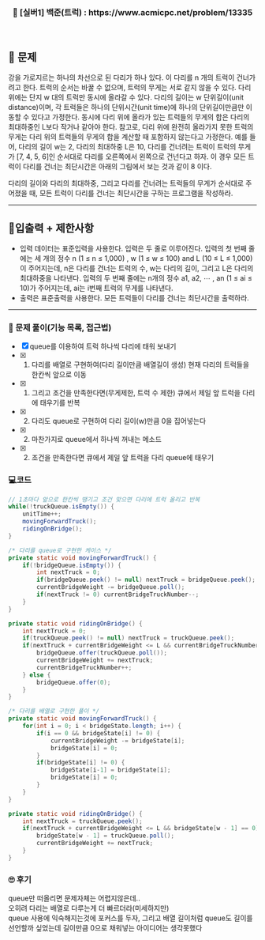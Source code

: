 <h3 align="center"> 
    📢  [실버1] 백준(트럭) : https://www.acmicpc.net/problem/13335
</h3>

<br>

## 🚀 문제

강을 가로지르는 하나의 차선으로 된 다리가 하나 있다. 이 다리를 n 개의 트럭이 건너가려고 한다. 트럭의 순서는 바꿀 수 없으며, 트럭의 무게는 서로 같지 않을 수 있다. 다리 위에는 단지 w 대의 트럭만 동시에 올라갈 수 있다. 다리의 길이는 w 단위길이(unit distance)이며, 각 트럭들은 하나의 단위시간(unit time)에 하나의 단위길이만큼만 이동할 수 있다고 가정한다. 동시에 다리 위에 올라가 있는 트럭들의 무게의 합은 다리의 최대하중인 L보다 작거나 같아야 한다. 참고로, 다리 위에 완전히 올라가지 못한 트럭의 무게는 다리 위의 트럭들의 무게의 합을 계산할 때 포함하지 않는다고 가정한다.
예를 들어, 다리의 길이 w는 2, 다리의 최대하중 L은 10, 다리를 건너려는 트럭이 트럭의 무게가 [7, 4, 5, 6]인 순서대로 다리를 오른쪽에서 왼쪽으로 건넌다고 하자. 이 경우 모든 트럭이 다리를 건너는 최단시간은 아래의 그림에서 보는 것과 같이 8 이다.

다리의 길이와 다리의 최대하중, 그리고 다리를 건너려는 트럭들의 무게가 순서대로 주어졌을 때, 모든 트럭이 다리를 건너는 최단시간을 구하는 프로그램을 작성하라.

---

## 🚦입출력 + 제한사항

- 입력 데이터는 표준입력을 사용한다. 입력은 두 줄로 이루어진다. 입력의 첫 번째 줄에는 세 개의 정수 n (1 ≤ n ≤ 1,000) , w (1 ≤ w ≤ 100) and L (10 ≤ L ≤ 1,000)이 주어지는데, n은 다리를 건너는 트럭의 수, w는 다리의 길이, 그리고 L은 다리의 최대하중을 나타낸다. 입력의 두 번째 줄에는 n개의 정수 a1, a2, ⋯ , an (1 ≤ ai ≤ 10)가 주어지는데, ai는 i번째 트럭의 무게를 나타낸다.
- 출력은 표준출력을 사용한다. 모든 트럭들이 다리를 건너는 최단시간을 출력하라.

---

### 📜 문제 풀이(기능 목록, 접근법)
- [x] queue를 이용하여 트럭 하나씩 다리에 태워 보내기
- [x] 1. 다리를 배열로 구현하여(다리 길이만큼 배열길이 생성) 현재 다리의 트럭들을 한칸씩 앞으로 이동
- [x] 1. 그리고 조건을 만족한다면(무게제한, 트럭 수 제한) 큐에서 제일 앞 트럭을 다리에 태우기를 반복
- [x] 2. 다리도 queue로 구현하여 다리 길이(w)만큼 0을 집어넣는다
- [x] 2. 마찬가지로 queue에서 하나씩 꺼내는 메소드
- [x] 2. 조건을 만족한다면 큐에서 제일 앞 트럭을 다리 queue에 태우기

### 💻코드

```java
// 1초마다 앞으로 한칸씩 땡기고 조건 맞으면 다리에 트럭 올리고 반복
while(!truckQueue.isEmpty()) {
	unitTime++;
	movingForwardTruck();
	ridingOnBridge();
}

/* 다리를 queue로 구현한 케이스 */
private static void movingForwardTruck() {
	if(!bridgeQueue.isEmpty()) {
		int nextTruck = 0;
		if(bridgeQueue.peek() != null) nextTruck = bridgeQueue.peek();
		currentBridgeWeight -= bridgeQueue.poll();
		if(nextTruck != 0) currentBridgeTruckNumber--;
	}
}

private static void ridingOnBridge() {
	int nextTruck = 0;
	if(truckQueue.peek() != null) nextTruck = truckQueue.peek();			
	if(nextTruck + currentBridgeWeight <= L && currentBridgeTruckNumber <= w) {
		bridgeQueue.offer(truckQueue.poll());
		currentBridgeWeight += nextTruck;
		currentBridgeTruckNumber++;
	} else {
		bridgeQueue.offer(0);
	}
}

/* 다리를 배열로 구현한 풀이 */
private static void movingForwardTruck() {
	for(int i = 0; i < bridgeState.length; i++) {
		if(i == 0 && bridgeState[i] != 0) {
			currentBridgeWeight -= bridgeState[i];
			bridgeState[i] = 0;
		}
		if(bridgeState[i] != 0) {
			bridgeState[i-1] = bridgeState[i];
			bridgeState[i] = 0;
		}
	}
}

private static void ridingOnBridge() {
	int nextTruck = truckQueue.peek();
	if(nextTruck + currentBridgeWeight <= L && bridgeState[w - 1] == 0) {
		bridgeState[w - 1] = truckQueue.poll();
		currentBridgeWeight += nextTruck;
	}
}
```

### 🙄 후기

queue만 떠올리면 문제자체는 어렵지않은데.. <br>
오히려 다리는 배열로 다루는게 더 빠르더라(미세하지만) <br>
queue 사용에 익숙해지는것에 포커스를 두자, 그리고 배열 길이처럼 queue도 길이를 선언할까 싶었는데 길이만큼 0으로 채워넣는 아이디어는 생각못했다